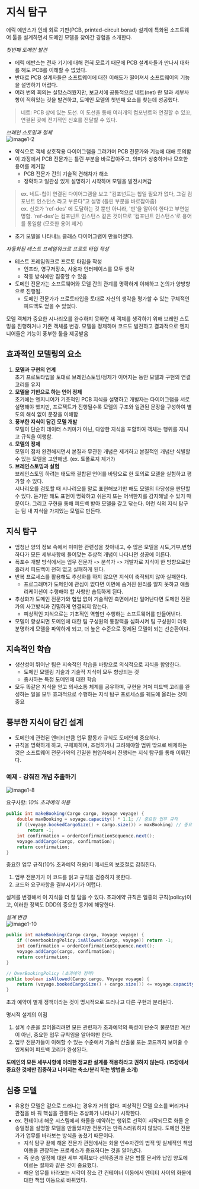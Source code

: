 # 지식 탐구
에릭 에반스가 인쇄 회로 기판(PCB, printed-circuit borad) 설계에 특화된 소프트웨어 툴을 설계하면서 도메인 모델을 찾아간 경험을 소개한다.  

*첫번째 도메인 발견*
- 에릭 에반스는 전자 기기에 대해 전혀 모르기 때문에 PCB 설계자들과 만나서 대화를 해도 PCB를 이해할 수 없었다.  
- 반대로 PCB 설계자들은 소프트웨어에 대한 이해도가 떨어져서 소프트웨어의 기능을 설명하기 어렵다.
- 여러 번의 회의는 실망스러웠지만, 보고서에 공통적으로 네트(net) 란 말과 세부사항이 적혀있는 것을 발견하고, 도메인 모델의 첫번째 요소를 찾는데 성공했다.
> 네트: PCB 상에 있는 도선. 이 도선을 통해 여러개의 컴포넌트와 연결할 수 있꼬, 연결된 곳에 전기적인 신호를 전달할 수 있다.

*브레인 스토밍과 정제*  
![image1-2](../image/image1-2.png)
- 약식으로 객체 상호작용 다이어그램을 그려가며 PCB 전문가와 기능에 대해 토의함
- 이 과정에서 PCB 전문가는 틀린 부분을 바로잡아주고, 의미가 상충하거나 모호한 용어를 제거함
  - PCB 전문가 간의 기술적 견해차가 해소
  - 정확하고 일관성 있게 설명하기 시작하며 모델을 발전시켜감
> ex. 네트-칩이 연결된 다이어그램을 보고 "컴포넌트는 칩일 필요가 없다, 그걸 컴포넌트 인스턴스 라고 부른다"고 설명 (틀린 부분을 바로잡아줌)  
> ex. 신호가 'ref-des' 에 도달하는 것 뿐만 아니라, '핀'을 알아야 한다고 부연설명함. 'ref-des'는 컴포넌트 인스턴스 같은 것이므로 '컴포넌트 인스턴스'로 용어를 통일함 (모호한 용어 제거)
- 초기 모델을 나타내느 클래스 다이어그램이 만들어졌다.

*자동화된 테스트 프레임워크로 프로토 타입 작성*
- 테스트 프레임워크로 프로토 타입을 작성
  - 인프라, 영구저장소, 사용자 인터페이스를 모두 생략
  - 작동 방식에만 집중할 수 있음
- 도메인 전문가는 소프트웨어와 모델 간의 관계를 명확하게 이해하고 논의가 양방향으로 진행됨.
  - 도메인 전문가가 프로토타입을 토대로 자신의 생각을 평가할 수 있는 구체적인 피드백도 얻을 수 있었다.

모델 객체가 중요한 시나리오를 완수하지 못하면 새 객체를 생각하기 위해 브레인 스토밍을 진행하거나 기존 객체를 변경.
모델을 정제하며 코드도 발전하고 결과적으로 엔지니어들은 기능이 풍부한 툴을 제공받음

## 효과적인 모델링의 요소
1. **모델과 구현의 연계**  
초기 프로토타입을 토대로 브레인스토밍/정제가 이어지는 동안 모델과 구현의 연결 고리를 유지
2. **모델을 기반으로 하는 언어 정제**  
초기에는 엔지니어가 기초적인 PCB 지식을 설명하고 개발자는 다이어그램을 서로 설명해야 했지만, 프로젝트가 진행될수록 모델의 구조와 일관된 문장을 구성하여 별도의 해석 없이 문장을 이해함
3. **풍부한 지식이 담긴 모델 개발**  
모델이 단순히 데이터 스키마가 아닌, 다양한 지식을 포함하여 객체는 행위를 지니고 규칙을 이행함.
4. **모델의 정제**  
모델이 점차 완전해지면서 본질과 무관한 개념은 제거하고 본질적인 개념만 식별할 수 있는 모델을 고안해냄. (ex. 토폴로지 제거?)
5. **브레인스토밍과 실험**  
브레인스토밍 하려는 태도와 결합된 언어를 바탕으로 한 토의로 모델을 실험하고 평가할 수 있다.  
시나리오를 검토할 때 시나리오를 말로 표현해보기만 해도 모델의 타당성을 판단할 수 있다. 듣기만 해도 표현이 명확하고 쉬운지 또는 어색한지를 감지해낼 수 있기 때문이다.
그리고 구현을 통해 피드백 받아 모델을 갈고 닦는다. 이런 식의 지식 탐구는 팀 내 지식을 가치있는 모델로 만든다.

## 지식 탐구
- 엄청난 양의 정보 속에서 미미한 관련성을 찾아내고, 수 많은 모델을 시도,거부,변형하다가 모든 세부사항에 들어맞는 추상적 개념이 나타나면 성공에 이른다. 
- 폭포수 개발 방식에서는 업무 전문가 -> 분석가 -> 개발자로 지식이 한 방향으로만 흘러서 피드백이 전혀 없고 실패하게 된다.
- 반복 프로세스를 활용해도 추상화를 하지 않으면 지식이 축적되지 않아 실패한다.
  - 프로그래머가 도메인에 관심이 없다면 이면에 숨겨진 원리를 알지 못하고 애플리케이션이 수행해야 할 사항만 습득하게 된다.
- 추상화가 도메인 전문가와 협업 없이 기술적인 측면에서만 일어난다면 도메인 전문가의 사고방식과 긴밀하게 연결되지 않는다.
  - 피상적인 지식으로는 기초적인 역할만 수행하는 소프트웨어를 만들어낸다.
- 모델이 향상되면 도메인에 대한 팀 구성원의 통찰력을 심화시켜 팀 구성원이 더욱 분명하게 모델을 파악하게 되고, 더 높은 수준으로 정제된 모델이 되는 선순환이다.

## 지속적인 학습
- 생산성이 뛰어난 팀은 지속적인 학습을 바탕으로 의식적으로 지식을 함양한다.
  - 도메인 모델링 기술과 기술적 지식이 모두 향상되는 것
  - 종사하는 특정 도메인에 대한 학습
- 모두 똑같은 지식을 얻고 의사소통 체계를 공유하며, 구현을 거쳐 피드백 고리를 완성하는 일을 모두 효과적으로 수행하는 지식 탐구 프로세스를 궤도에 올리는 것이 중요

## 풍부한 지식이 담긴 설계
- 도메인에 관련된 엔티티만큼 업무 활동과 규칙도 도메인에 중요하다. 
- 규칙을 명확하게 하고, 구체화하며, 조정하거나 고려해야할 범위 밖으로 배제하는 것은 소프트웨어 전문가와의 긴밀한 협업하에서 진행되는 지식 탐구를 통해 이뤄진다.

### 예제 - 감춰진 개념 추출하기
![image1-8](../image/image1-8.png)

요구사항: *10% 초과예약 허용*

```java
public int makeBooking(Cargo cargo, Voyage voyage) {
    double maxBooking = voyage.capacity() * 1.1; // 중요한 업무 규칙
    if ((voyage.bookedCargoSize() + cargo.size()) > maxBooking) // 중요한 업무 규칙
        return -1;
    int confirmation = orderConfirmationSequence.next();
    voyage.addCargo(cargo, confirmation);
    return confirmation;
}
```
중요한 업무 규칙(10% 초과예약 허용)이 메서드의 보호절로 감춰진다.
1. 업무 전문가가 이 코드를 읽고 규칙을 검증하지 못한다.
2. 코드와 요구사항을 결부시키기가 어렵다.

설계를 변경해서 이 지식을 더 잘 담을 수 있다. 초과예약 규칙은 일종의 규칙(policy)이고, 이러한 정책도 DDD의 중요한 동기에 해당한다.

*설계 변경*  
![image1-10](../image/image1-10.png)
```java
public int makeBooking(Cargo cargo, Voyage voyage) {
    if (!overbookingPolicy.isAllowed(Cargo, voyage)) return -1;
    int confirmation = orderConfirmationSequence.next();
    voyage.addCargo(cargo, confirmation);
    return confirmation;
}

// OverBookingPolicy (초과예약 정책)
public boolean isAllowed(Cargo cargo, Voyage voyage) {
    return (voyage.bookedCargoSize() + cargo.size()) <= voyage.capacity() * 1.1);
}
```
초과 예약이 별개 정책이라는 것이 명시적으로 드러나고 다른 구현과 분리된다.

명시적 설계의 이점
1. 설계 수준을 끌어올리려면 모든 관련자가 초과예약의 특성이 단순히 불분명한 계산이 아닌, 중요한 업무 규칙임을 알아야만 한다.
2. 업무 전문가들이 이해할 수 있는 수준에서 기술적 산출물 또는 코드까지 보여줄 수 있게되어 피드백 고리가 완성된다.

**도메인의 모든 세부사항에 이러한 정교한 설계를 적용하라고 권하지 않는다. (15장에서 중요한 것에만 집중하고 나머지는 축소/분리 하는 방법을 소개)**


## 심층 모델
- 유용한 모델은 겉으로 드러나는 경우가 거의 없다. 피상적인 모델 요소를 버리거나 관점을 바
꿔 핵심을 관통하는 추상화가 나타나기 시작한다.
- ex. 컨테이너 해운 시스템에서 화물을 예약하는 행위로 선적이 시작되므로 화물 운송일정을 설명할 모델을 만들었지만 전문가는 만족스러워하지 않았다. 도메인 전문가가 업무를 바라보는 방식을 놓쳤기 때문이다.
  - 지식 탐구 끝에 해운 전문가 관점에서는 화물 인수자간의 법적 및 실제적인 책임 이동을 관장하는 프로세스가 중요하다는 것을 알아냈다.
  - 즉 운송 일정에 대한 세부 계획보다 선하증권과 같은 법률 문서와 납입 양도에 이르는 절차와 같은 것이 중요했다.
  - 해운 업무를 바라보는 시각이 장소 간 컨테이너 이동에서 엔티티 사이의 화물에 대한 책임 이동으로 바뀌었다.